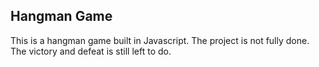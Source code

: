 ## Hangman Game

This is a hangman game built in Javascript. The project is not fully done. The victory and defeat is still left to do.
